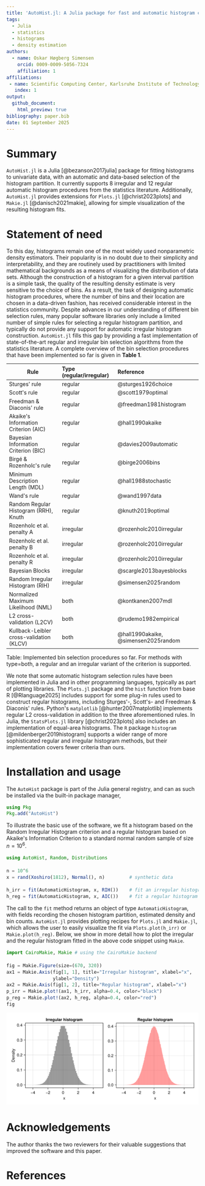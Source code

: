 ```yaml
---
title: 'AutoHist.jl: A Julia package for fast and automatic histogram construction'
tags:
  - Julia
  - statistics
  - histograms
  - density estimation
authors:
  - name: Oskar Høgberg Simensen
    orcid: 0009-0009-5056-7324
    affiliation: 1
affiliations:
 - name: Scientific Computing Center, Karlsruhe Institute of Technology
   index: 1
output:
  github_document:
    html_preview: true
bibliography: paper.bib
date: 01 September 2025
---
```


# Summary

`AutoHist.jl` is a Julia [@bezanson2017julia] package for fitting histograms to univariate data, with an automatic and data-based selection of the histogram partition.
It currently supports 8 irregular and 12 regular automatic histogram procedures from the statistics literature. Additionally, `AutoHist.jl` provides extensions for `Plots.jl` [@christ2023plots] and `Makie.jl` [@danisch2021makie],
allowing for simple visualization of the resulting histogram fits.

# Statement of need

To this day, histograms remain one of the most widely used nonparametric density estimators. Their popularity is in no doubt due to their simplicity and interpretability,
and they are routinely used by practitioners with limited mathematical backgrounds as a means of visualizing the distribution of data sets. 
Although the construction of a histogram for a given interval partition is a simple task, the quality of the resulting density estimate is very sensitive to the choice of bins.
As a result, the task of designing automatic histogram procedures, where the number of bins and their location are chosen in a data-driven fashion, has received considerable interest in the statistics community.
Despite advances in our understanding of different bin selection rules, many popular software libraries only include a limited number of simple rules for selecting a regular histogram partition,
and typically do not provide any support for automatic irregular histogram construction.
`AutoHist.jl` fills this gap by providing a fast implementation of state-of-the-art regular and irregular bin selection algorithms from the statistics literature. A complete overview of the bin selection procedures that have been implemented so far is given in **Table 1**.

| Rule | Type (regular/irregular) | Reference |
|-----------------------------------------|:-----------------|:-------------------------|
| Sturges' rule                            | regular   | @sturges1926choice |
| Scott's rule                             | regular   | @scott1979optimal   |
| Freedman & Diaconis' rule                | regular   | @freedman1981histogram |
| Akaike's Information Criterion (AIC)     | regular   | @hall1990akaike    |
| Bayesian Information Criterion (BIC)     | regular   | @davies2009automatic  |
| Birgé & Rozenholc's rule                 | regular   | @birge2006bins |
| Minimum Description Length (MDL)         | regular   | @hall1988stochastic |
| Wand's rule                              | regular   | @wand1997data |
| Random Regular Histogram (RRH), Knuth    | regular   | @knuth2019optimal |
| Rozenholc et al. penalty A               | irregular | @rozenholc2010irregular |
| Rozenholc et al. penalty B               | irregular | @rozenholc2010irregular |
| Rozenholc et al. penalty R               | irregular | @rozenholc2010irregular |
| Bayesian Blocks                          | irregular | @scargle2013bayesblocks |
| Random Irregular Histogram (RIH)         | irregular | @simensen2025random |
| Normalized Maximum Likelihood (NML)      | both      | @kontkanen2007mdl |
| L2 cross-validation (L2CV)               | both      | @rudemo1982empirical |
| Kullback-Leibler cross-validation (KLCV) | both      | @hall1990akaike, @simensen2025random |
 

Table: Implemented bin selection procedures so far. For methods with type=both, a regular and an irregular variant of the criterion is supported.

We note that some automatic histogram selection rules have been implemented in Julia and in other programming languages, typically as part of plotting libraries.
The `Plots.jl` package and the `hist` function from base R [@Rlanguage2025] includes support for some plug-in rules used to construct regular histograms, including Sturges'-, Scott's- and Freedman & Diaconis' rules. Python's `matplotlib` [@hunter2007matplotlib] implements regular L2 cross-validation in addition to the three aforementioned rules. In Julia, the `StatsPlots.jl` library [@christ2023plots] also includes an implementation of equal-area histograms.
The `R` package `histogram` [@mildenberger2019histogram] supports a wider range of more sophisticated regular and irregular histogram methods, but their implementation covers fewer criteria than ours.

# Installation and usage

The `AutoHist` package is part of the Julia general registry, and can as such be installed via the built-in package manager,
```julia
using Pkg
Pkg.add("AutoHist")
```

To illustrate the basic use of the software, we fit a histogram based on the Random Irregular Histogram criterion and a regular histogram based on Akaike's Information Criterion to a standard normal random sample of size $n = 10^6$.

```julia
using AutoHist, Random, Distributions

n = 10^6
x = rand(Xoshiro(1812), Normal(), n)         # synthetic data

h_irr = fit(AutomaticHistogram, x, RIH())    # fit an irregular histogram
h_reg = fit(AutomaticHistogram, x, AIC())    # fit a regular histogram
```

The call to the `fit` method returns an object of type `AutomaticHistogram`, with fields recording the chosen histogram partition, estimated density and bin counts. `AutoHist.jl` provides plotting recipes for `Plots.jl` and `Makie.jl`, which allows the user to easily visualize the fit via `Plots.plot(h_irr)` or `Makie.plot(h_reg)`. Below, we show in more detail how to plot the irregular and the regular histogram fitted in the above code snippet using `Makie`.

```julia
import CairoMakie, Makie # using the CairoMakie backend

fig = Makie.Figure(size=(670, 320))
ax1 = Makie.Axis(fig[1, 1], title="Irregular histogram", xlabel="x",
                 ylabel="Density")
ax2 = Makie.Axis(fig[1, 2], title="Regular histogram", xlabel="x")
p_irr = Makie.plot!(ax1, h_irr, alpha=0.4, color="black")
p_reg = Makie.plot!(ax2, h_reg, alpha=0.4, color="red")
fig
```
![Plot of the irregular and regular histogram fit to the standard normal sample.](figures/makie_plotting.png)


# Acknowledgements
The author thanks the two reviewers for their valuable suggestions that improved the software and this paper.

# References
